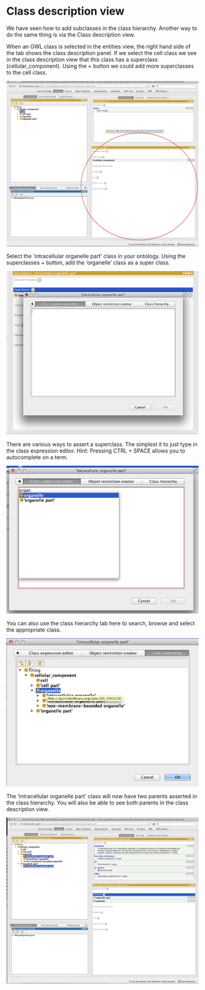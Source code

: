 
Class description view
======================

We have seen how to add subclasses in the class hierarchy. Another way to do the same thing is via the Class description view.

When an OWL class is selected in the entities view, the right hand side of the tab shows the class description panel. If we select the cell class we see in the class description view that this class has a superclass (cellular\_component). Using the + button we could add more superclasses to the cell class.

![](./media/image22.png)

Select the ‘intracellular organelle part’ class in your ontology. Using the superclasses + button, add the ‘organelle’ class as a super class.

![](./media/image23.png)

There are various ways to assert a superclass. The simplest it to just type in the class expression editor. Hint: Pressing CTRL + SPACE allows you to autocomplete on a term.

![](./media/image24.png)

You can also use the class hierarchy tab here to search, browse and select the appropriate class.

![](./media/image25.png)

The ‘intracellular organelle part’ class will now have two parents asserted in the class hierarchy. You will also be able to see both parents in the class description view.

![](./media/image26.png)
